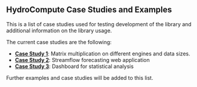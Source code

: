 ## HydroCompute Case Studies and Examples

This is a list of case studies used for testing development of the library and additional information on the library usage.

The current case studies are the following:

* **[Case Study 1](https://github.com/uihilab/HydroCompute/tree/master/examples/case-study1)**: Matrix multiplication on different engines and data sizes.
* **[Case Study 2](https://github.com/uihilab/HydroCompute/tree/master/examples/case-study2)**: Streamflow forecasting web application
* **[Case Study 3](https://github.com/uihilab/HydroCompute/tree/master/examples/case-study3)**: Dashboard for statistical analysis

Further examples and case studies will be added to this list.